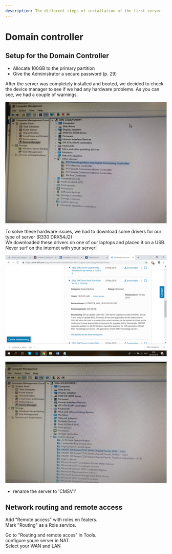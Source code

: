 ```yaml
---
description: The different steps of installation of the first server
---
```


# Domain controller

## Setup for the Domain Controller

* Allocate 100GB to the primary partition
* Give the Administrator a secure password \(p. 29\)

After the server was completely installed and booted, we decided to check the device manager to see if we had any hardware problems. As you can see, we had a couple of warnings. 

![Hardware problems](../.gitbook/assets/image%20%283%29.png)

To solve these hardware issues, we had to download some drivers for our type of server \(R330 DRX54J2\)  
We downloaded these drivers on one of our laptops and placed it on a USB.  
Never surf on the internet with your server!

![Driver pack for Windows OS](../.gitbook/assets/image%20%282%29.png)

![No more hardware problems.](../.gitbook/assets/image.png)

* rename the server to 'CMSV1'

## Network routing and remote access  

Add "Remote access" with roles en featers.  
Mark "Routing" as a Role service.

Go to "Routing and remote acces" in Tools.  
configure youre server in NAT.  
Select your WAN and LAN







